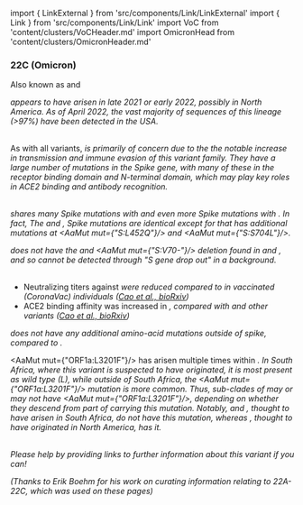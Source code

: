 import { LinkExternal } from 'src/components/Link/LinkExternal'
import { Link } from 'src/components/Link/Link'
import VoC from 'content/clusters/VoCHeader.md'
import OmicronHead from 'content/clusters/OmicronHeader.md'

<VoC/>

### 22C (Omicron)
Also known as <Lin name="BA.2.12.1" /> and <Who name="Omicron" />

<OmicronHead/>

<Var name="22C (Omicron)"/> appears to have arisen in late 2021 or early 2022, possibly in North America. As of April 2022, the vast majority of sequences of this lineage (>97%) have been detected in the USA.
<br/><br/>

As with all <Who name="Omicron" /> variants, <Var name="22C (Omicron)" prefix=""/> is primarily of concern due to the the notable increase in transmission and immune evasion of this variant family. They have a large number of mutations in the Spike gene, with many of these in the receptor binding domain and N-terminal domain, which may play key roles in ACE2 binding and antibody recognition.
<br/><br/>

<Var name="22C (Omicron)" prefix=""/> shares many Spike mutations with <Var name="21K (Omicron)" prefix=""/> and even more Spike mutations with <Var name="21L (Omicron)" prefix=""/>. In fact, The <Var name="21L (Omicron)" prefix=""/> and <Var name="22C (Omicron)" prefix=""/>, Spike mutations are identical except for that <Var name="22C (Omicron)" prefix=""/> has additional mutations at <AaMut mut={"S:L452Q"}/> and <AaMut mut={"S:S704L"}/>.
<br/>

<Var name="21L (Omicron)" prefix=""/> does not have the <Mut name="S:H69-"/> and <AaMut mut={"S:V70-"}/> deletion found in <Var name="22A (Omicron)" prefix=""/> and <Var name="22B (Omicron)" prefix=""/>, and so cannot be detected through "S gene drop out" in a <Var name="21L (Omicron)" prefix=""/> background.
<br/><br/>

- Neutralizing titers against <Var name="22C (Omicron)" prefix=""/> were reduced compared to <Var name="21L (Omicron)" prefix=""/> in vaccinated (CoronaVac) individuals ([Cao et al., bioRxiv](https://www.biorxiv.org/content/10.1101/2022.04.30.489997v1))
- ACE2 binding affinity was increased in <Var name="22C (Omicron)" prefix=""/>, compared with <Var name="21K (Omicron)" prefix=""/> and other <WhoBadge name="Omicron" /> variants ([Cao et al., bioRxiv](https://www.biorxiv.org/content/10.1101/2022.04.30.489997v1))

<Var name="22C (Omicron)" prefix=""/> does not have any additional amino-acid mutations outside of spike, compared to <Var name="21L (Omicron)" prefix=""/>.

<AaMut mut={"ORF1a:L3201F"}/> has arisen multiple times within <Var name="21L (Omicron)" prefix=""/>. In South Africa, where this variant is suspected to have originated, it is most present as wild type (L), while outside of South Africa, the <AaMut mut={"ORF1a:L3201F"}/> mutation is more common. Thus, sub-clades of <Var name="21L (Omicron)" prefix=""/> may or may not have <AaMut mut={"ORF1a:L3201F"}/>, depending on whether they descend from part of <Var name="21L (Omicron)" prefix=""/> carrying this mutation. Notably, <Var name="22A (Omicron)" prefix=""/> and <Var name="22B (Omicron)" prefix=""/>, thought to have arisen in South Africa, do <i>not</i> have this mutation, whereas <Var name="22C (Omicron)" prefix=""/>, thought to have originated in North America, has it.
<br/><br/>

_Please help by providing links to further information about this variant if you can!_

_(Thanks to Erik Boehm for his work on curating information relating to 22A-22C, which was used on these pages)_